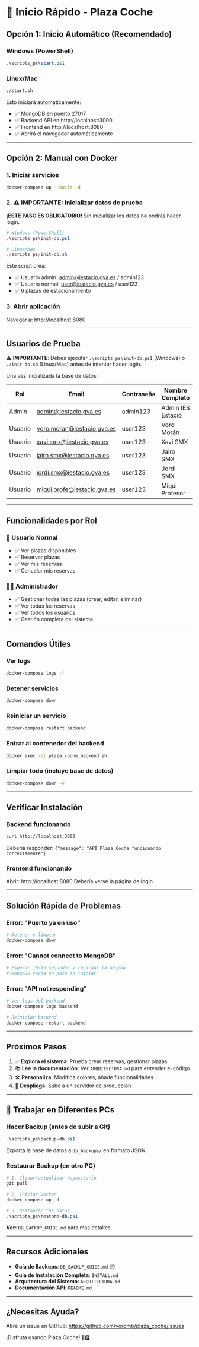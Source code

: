 # 🚀 Inicio Rápido - Plaza Coche

## Opción 1: Inicio Automático (Recomendado)

### Windows (PowerShell)

```powershell
.\scripts_ps\start.ps1
```

### Linux/Mac

```bash
./start.sh
```

Esto iniciará automáticamente:

-   ✅ MongoDB en puerto 27017
-   ✅ Backend API en http://localhost:3000
-   ✅ Frontend en http://localhost:8080
-   ✅ Abrirá el navegador automáticamente

---

## Opción 2: Manual con Docker

### 1. Iniciar servicios

```bash
docker-compose up --build -d
```

### 2. ⚠️ IMPORTANTE: Inicializar datos de prueba

**¡ESTE PASO ES OBLIGATORIO!** Sin inicializar los datos no podrás hacer login.

```powershell
# Windows (PowerShell)
.\scripts_ps\init-db.ps1

# Linux/Mac
./scripts_ps/init-db.sh
```

Este script crea:

-   ✅ Usuario admin: admin@iestacio.gva.es / admin123
-   ✅ Usuario normal: user@iestacio.gva.es / user123
-   ✅ 6 plazas de estacionamiento

### 3. Abrir aplicación

Navegar a: http://localhost:8080

---

## Usuarios de Prueba

⚠️ **IMPORTANTE**: Debes ejecutar `.\scripts_ps\init-db.ps1` (Windows) o `./init-db.sh` (Linux/Mac) antes de intentar hacer login.

Una vez inicializada la base de datos:

| Rol     | Email                     | Contraseña | Nombre Completo   |
| ------- | ------------------------- | ---------- | ----------------- |
| Admin   | admin@iestacio.gva.es     | admin123   | Admin IES Estació |
| Usuario | voro.moran@iestacio.gva.es | user123   | Voro Morán        |
| Usuario | xavi.smx@iestacio.gva.es  | user123    | Xavi SMX          |
| Usuario | jairo.smx@iestacio.gva.es | user123    | Jairo SMX         |
| Usuario | jordi.smx@iestacio.gva.es | user123    | Jordi SMX         |
| Usuario | miqui.profe@iestacio.gva.es | user123  | Miqui Profesor    |

---

## Funcionalidades por Rol

### 👤 Usuario Normal

-   ✅ Ver plazas disponibles
-   ✅ Reservar plazas
-   ✅ Ver mis reservas
-   ✅ Cancelar mis reservas

### 👨‍💼 Administrador

-   ✅ Gestionar todas las plazas (crear, editar, eliminar)
-   ✅ Ver todas las reservas
-   ✅ Ver todos los usuarios
-   ✅ Gestión completa del sistema

---

## Comandos Útiles

### Ver logs

```bash
docker-compose logs -f
```

### Detener servicios

```bash
docker-compose down
```

### Reiniciar un servicio

```bash
docker-compose restart backend
```

### Entrar al contenedor del backend

```bash
docker exec -it plaza_coche_backend sh
```

### Limpiar todo (incluye base de datos)

```bash
docker-compose down -v
```

---

## Verificar Instalación

### Backend funcionando

```bash
curl http://localhost:3000
```

Debería responder: `{"message": "API Plaza Coche funcionando correctamente"}`

### Frontend funcionando

Abrir: http://localhost:8080
Debería verse la página de login

---

## Solución Rápida de Problemas

### Error: "Puerto ya en uso"

```bash
# Detener y limpiar
docker-compose down
```

### Error: "Cannot connect to MongoDB"

```bash
# Esperar 10-15 segundos y recargar la página
# MongoDB tarda un poco en iniciar
```

### Error: "API not responding"

```bash
# Ver logs del backend
docker-compose logs backend

# Reiniciar backend
docker-compose restart backend
```

---

## Próximos Pasos

1. ✅ **Explora el sistema**: Prueba crear reservas, gestionar plazas
2. 📚 **Lee la documentación**: Ver `ARQUITECTURA.md` para entender el código
3. 🛠️ **Personaliza**: Modifica colores, añade funcionalidades
4. 🚀 **Despliega**: Sube a un servidor de producción

---

## 🔄 Trabajar en Diferentes PCs

### Hacer Backup (antes de subir a Git)

```powershell
.\scripts_ps\backup-db.ps1
```

Exporta la base de datos a `db_backups/` en formato JSON.

### Restaurar Backup (en otro PC)

```powershell
# 1. Clonar/actualizar repositorio
git pull

# 2. Iniciar Docker
docker-compose up -d

# 3. Restaurar tus datos
.\scripts_ps\restore-db.ps1
```

**Ver:** `DB_BACKUP_GUIDE.md` para más detalles.

---

## Recursos Adicionales

-   **Guía de Backups**: `DB_BACKUP_GUIDE.md` 📦
-   **Guía de Instalación Completa**: `INSTALL.md`
-   **Arquitectura del Sistema**: `ARQUITECTURA.md`
-   **Documentación API**: `README.md`

---

## ¿Necesitas Ayuda?

Abre un issue en GitHub: https://github.com/voromb/plaza_coche/issues

¡Disfruta usando Plaza Coche! 🚗🅿️
